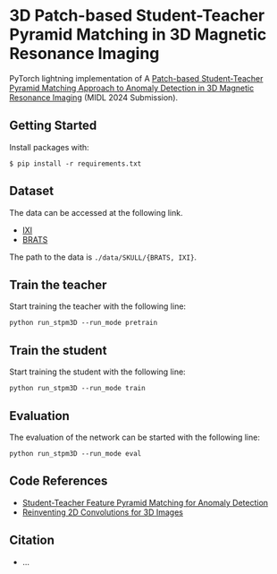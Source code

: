 # 3D Patch-based Student-Teacher Pyramid Matching in 3D Magnetic Resonance Imaging

PyTorch lightning implementation of A [Patch-based Student-Teacher Pyramid Matching Approach to Anomaly Detection in 3D Magnetic Resonance Imaging]() (MIDL 2024 Submission).


## Getting Started

Install packages with:

```
$ pip install -r requirements.txt
```

## Dataset
The data can be accessed at the following link.
- [IXI](https://brain-development.org/ixi-dataset/)
- [BRATS](http://www.braintumorsegmentation.org/)

The path to the data is `./data/SKULL/{BRATS, IXI}`.


## Train the teacher
Start training the teacher with the following line:
```
python run_stpm3D --run_mode pretrain
```

## Train the student
Start training the student with the following line:
```
python run_stpm3D --run_mode train
```

## Evaluation
The evaluation of the network can be started with the following line:
```
python run_stpm3D --run_mode eval
```

## Code References
- [Student-Teacher Feature Pyramid Matching for Anomaly Detection](https://github.com/hcw-00/STPM_anomaly_detection)
- [Reinventing 2D Convolutions for 3D Images](https://github.com/M3DV/ACSConv)


## Citation
- ...
